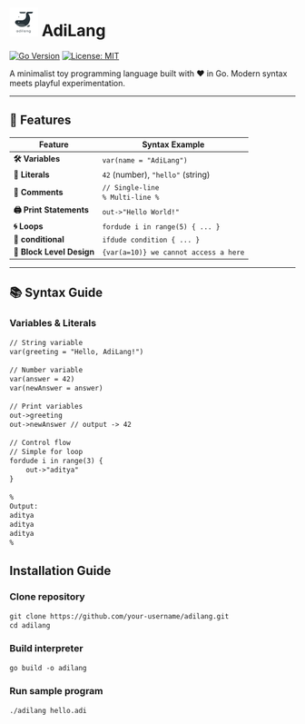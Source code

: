 # <img src="logo.png" alt="AdiLang Logo" width="50"/> AdiLang

[![Go Version](https://img.shields.io/badge/go-1.21%2B-blue.svg)](https://golang.org)
[![License: MIT](https://img.shields.io/badge/License-MIT-yellow.svg)](https://opensource.org/licenses/MIT)

A minimalist toy programming language built with ❤️ in Go. Modern syntax meets playful experimentation.

---

## 🚀 Features

<div align="center">

| **Feature**               | **Syntax Example**                          |
|---------------------------|---------------------------------------------|
| **🛠️ Variables**          | `var(name = "AdiLang")`                     |
| **📜 Literals**            | `42` (number), `"hello"` (string)           |
| **💬 Comments**            | `// Single-line`<br>`% Multi-line %`        |
| **🖨️ Print Statements**   | `out->"Hello World!"`                       |
| **🌀 Loops**               | `fordude i in range(5) { ... }`             |
| **🤔 conditional**               | `ifdude condition { ... }`             |
| **🎈 Block Level Design**               | `{var(a=10)} we cannot access a here`             |

</div>

---

## 📚 Syntax Guide

### Variables & Literals
```adilang
// String variable
var(greeting = "Hello, AdiLang!")

// Number variable
var(answer = 42)
var(newAnswer = answer)

// Print variables
out->greeting
out->newAnswer // output -> 42

// Control flow
// Simple for loop
fordude i in range(3) {
    out->"aditya"
}

%
Output:
aditya
aditya 
aditya
%
```

## Installation Guide 

### Clone repository
```
git clone https://github.com/your-username/adilang.git
cd adilang
```
### Build interpreter
```
go build -o adilang
```
### Run sample program
```
./adilang hello.adi
```

